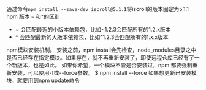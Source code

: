 通过命令`npm install --save-dev iscroll@5.1.1`将iscroll的版本固定为5.1.1
npm 版本 `~` 和`^`的区别
* ~ 会匹配最近的小版本依赖包，比如~1.2.3会匹配所有的1.2.x版本
* ^ 会匹配最新的大版本依赖包，比如^1.2.3会匹配所有的1.x.x版本

npm模块安装机制。
安装之前，npm install会先检查，node_modules目录之中是否已经存在指定模块。如果存在，就不再重新安装了，即使远程仓库已经有了一个新版本，也是如此。
如果你希望，一个模块不管是否安装过，npm 都要强制重新安装，可以使用-f或--force参数。
$ npm install <packageName> --force
如果想更新已安装模块，就要用到npm update命令


